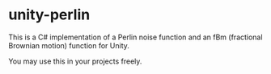 unity-perlin
============

This is a C# implementation of a Perlin noise function and
an fBm (fractional Brownian motion) function for Unity.

You may use this in your projects freely.
